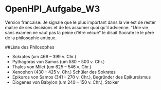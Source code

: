 # OpenHPI_Aufgabe_W3
Version francaise:
Je signale que le plus important dans la vie est de rester maitre de ses decisions et de les assumer quoi qu'il advienne.
"Une vie sans examen ne vaut pas la peine d’être vécue" le disait Socrate le  le père de la philosophie antique.

##Liste des Philosophes

* Sokrates (um 469 – 399 v. Chr.)
* Pythagoras von Samos (um 580 – 500 v. Chr.)
* Thales von Milet (um 625 – 546 v. Chr.)
* Xenophon (430 – 425 v. Chr.) Schüler des Sokrates
* Epikuros von Samos (341 – 270 v. Chr.), Begründer des Epikureismus
* Diogenes von Babylon (um 240 – 150 v. Chr.), Stoiker
